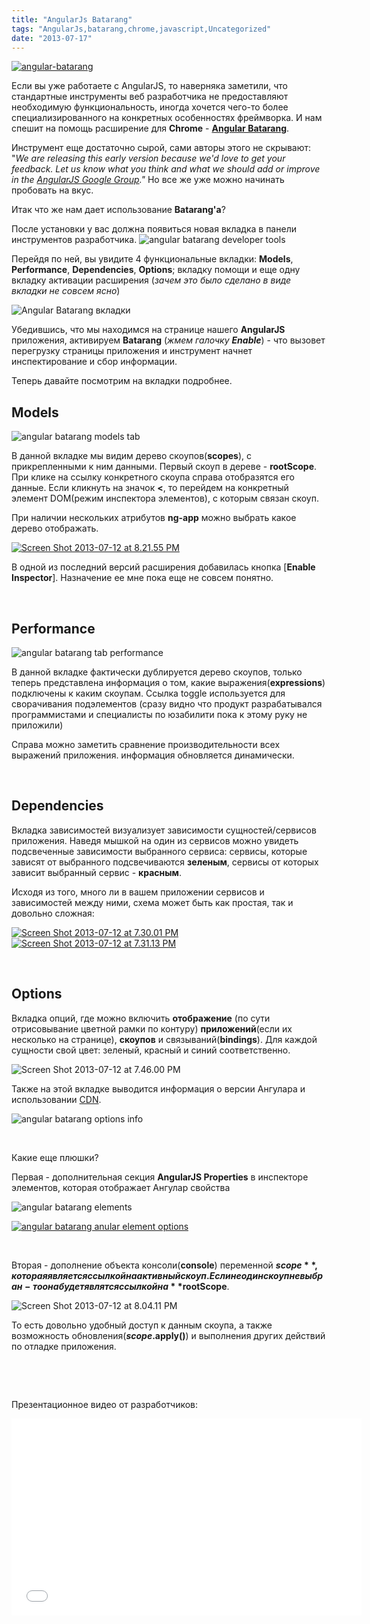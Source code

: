 ```yaml
---
title: "AngularJs Batarang"
tags: "AngularJs,batarang,chrome,javascript,Uncategorized"
date: "2013-07-17"
---
```


[![](images/angular-batarang1-300x75.png "angular-batarang")](https://chrome.google.com/webstore/detail/angularjs-batarang/ighdmehidhipcmcojjgiloacoafjmpfk "chrome web store")

Если вы уже работаете с AngularJS, то наверняка заметили, что стандартные инструменты веб разработчика не предоставляют необходимую функциональность, иногда хочется чего-то более специализированного на конкретных особенностях фреймворка. И нам спешит на помощь расширение для **Chrome** - **[Angular Batarang](https://chrome.google.com/webstore/detail/angularjs-batarang/ighdmehidhipcmcojjgiloacoafjmpfk)**.

Инструмент еще достаточно сырой, сами авторы этого не скрывают: "_We are releasing this early version because we'd love to get your feedback. Let us know what you think and what we should add or improve in the [AngularJS Google Group](https://groups.google.com/forum/?fromgroups#!forum/angular)."_ Но все же уже можно начинать пробовать на вкус.

Итак что же нам дает использование **Batarang'a**?

После установки у вас должна появиться новая вкладка в панели инструментов разработчика. ![](images/Screen-Shot-2013-07-10-at-8.11.07-PM1.png "angular batarang developer tools")

Перейдя по ней, вы увидите 4 функциональные вкладки: **Models**, **Performance**, **Dependencies**, **Options**; вкладку помощи и еще одну вкладку активации расширения (_зачем это было сделано в виде вкладки не совсем ясно_)

![](images/Screen-Shot-2013-07-10-at-8.18.28-PM.png "Angular Batarang вкладки")

Убедившись, что мы находимся на странице нашего **AngularJS** приложения, активируем **Batarang** (_жмем галочку **Enable**_) - что вызовет перегрузку страницы приложения и инструмент начнет инспектирование и сбор информации.

Теперь давайте посмотрим на вкладки подробнее.

## Models

![](images/Screen-Shot-2013-07-12-at-6.38.23-PM-1024x314.png "angular batarang models tab")

В данной вкладке мы видим дерево скоупов(**scopes**), с прикрепленными к ним данными. Первый скоуп в дереве - **rootScope**. При клике на ссылку конкретного скоупа справа отобразятся его данные. Если кликнуть на значок **<**, то перейдем на конкретный элемент DOM(режим инспектора элементов), с которым связан скоуп.

При наличии нескольких атрибутов **ng-app** можно выбрать какое дерево отображать.

[![](images/Screen-Shot-2013-07-12-at-8.21.55-PM.png "Screen Shot 2013-07-12 at 8.21.55 PM")](http://stepansuvorov.com/blog/wp-content/uploads/2013/07/Screen-Shot-2013-07-12-at-8.21.55-PM.png)

В одной из последний версий расширения добавилась кнопка \[**Enable Inspector**\]. Назначение ее мне пока еще не совсем понятно.

 

## Performance

![](images/Screen-Shot-2013-07-12-at-7.07.53-PM-1024x219.png "angular batarang tab performance")

В данной вкладке фактически дублируется дерево скоупов, только теперь представлена информация о том, какие выражения(**expressions**) подключены к каким скоупам. Ссылка toggle используется для сворачивания подэлементов (сразу видно что продукт разрабатывался программистами и специалисты по юзабилити пока к этому руку не приложили)

Справа можно заметить сравнение производительности всех выражений приложения. информация обновляется динамически.

 

## Dependencies

Вкладка зависимостей визуализует зависимости сущностей/сервисов приложения. Наведя мышкой на один из сервисов можно увидеть подсвеченные зависимости выбранного сервиса: сервисы, которые зависят от выбранного подсвечиваются **зеленым**, сервисы от которых зависит выбранный сервис - **красным**.

Исходя из того, много ли в вашем приложении сервисов и зависимостей между ними, схема может быть как простая, так и довольно сложная:

[![](images/Screen-Shot-2013-07-12-at-7.30.01-PM-261x300.png "Screen Shot 2013-07-12 at 7.30.01 PM")](http://stepansuvorov.com/blog/wp-content/uploads/2013/07/Screen-Shot-2013-07-12-at-7.30.01-PM.png)[![](images/Screen-Shot-2013-07-12-at-7.31.13-PM-294x300.png "Screen Shot 2013-07-12 at 7.31.13 PM")](http://stepansuvorov.com/blog/wp-content/uploads/2013/07/Screen-Shot-2013-07-12-at-7.31.13-PM.png)

 

## Options

Вкладка опций, где можно включить **отображение** (по сути отрисовывание цветной рамки по контуру) **приложений**(если их несколько на странице), **скоупов** и связываний(**bindings**). Для каждой сущности свой цвет: зеленый, красный и синий соответственно.

![](images/Screen-Shot-2013-07-12-at-7.46.00-PM-300x110.png "Screen Shot 2013-07-12 at 7.46.00 PM")

Также на этой вкладке выводится информация о версии Ангулара и использовании [CDN](https://ru.wikipedia.org/wiki/Content_Delivery_Network "wiki").

![](images/Screen-Shot-2013-07-12-at-7.50.14-PM-300x151.png "angular batarang options info")

 

Какие еще плюшки?

Первая - дополнительная секция **AngularJS Properties** в инспекторе элементов, которая отображает Ангулар свойства

![](images/Screen-Shot-2013-07-12-at-7.55.22-PM-300x98.png "angular batarang elements")

[![](images/Screen-Shot-2013-07-12-at-7.59.22-PM-300x252.png "angular batarang anular element options")](http://stepansuvorov.com/blog/wp-content/uploads/2013/07/Screen-Shot-2013-07-12-at-7.59.22-PM.png)

 

Вторая - дополнение объекта консоли(**console**) переменной **$scope**, которая является ссылкой на активный скоуп. Если не один скоуп не выбран - то она будет являтся ссылкой на **$rootScope**.

![](images/Screen-Shot-2013-07-12-at-8.04.11-PM.png "Screen Shot 2013-07-12 at 8.04.11 PM")

То есть довольно удобный доступ к данным скоупа, а также возможность обновления(**$scope.$apply()**) и выполнения других действий по отладке приложения.

 

 

Презентационное видео от разработчиков:

<iframe src="//www.youtube.com/embed/q-7mhcHXSfM" frameborder="0" width="560" height="315"></iframe>
